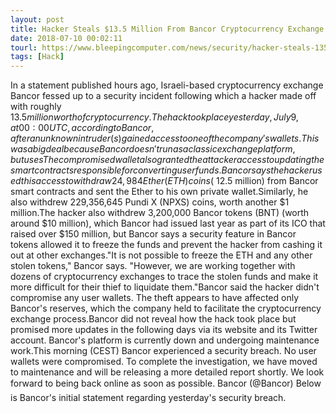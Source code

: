 ```yaml
---
layout: post
title: Hacker Steals $13.5 Million From Bancor Cryptocurrency Exchange
date: 2018-07-10 00:02:11
tourl: https://www.bleepingcomputer.com/news/security/hacker-steals-135-million-from-bancor-cryptocurrency-exchange/
tags: [Hack]
---
```

In a statement published hours ago, Israeli-based cryptocurrency exchange Bancor fessed up to a security incident following which a hacker made off with roughly $13.5 million worth of cryptocurrency.The hack took place yesterday, July 9, at 00:00 UTC, according to Bancor, after an unknown intruder(s) gained access to one of the company's wallets.This was a big deal because Bancor doesn't run as a classic exchange platform, but uses The compromised wallet also granted the attacker access to updating the smart contracts responsible for converting user funds.Bancor says the hacker used this access to withdraw 24,984 Ether (ETH) coins (~$12.5 million) from Bancor smart contracts and sent the Ether to his own private wallet.Similarly, he also withdrew 229,356,645 Pundi X (NPXS) coins, worth another $1 million.The hacker also withdrew 3,200,000 Bancor tokens (BNT) (worth around $10 million), which Bancor had issued last year as part of its ICO that raised over $150 million, but Bancor says a security feature in Bancor tokens allowed it to freeze the funds and prevent the hacker from cashing it out at other exchanges."It is not possible to freeze the ETH and any other stolen tokens," Bancor says. "However, we are working together with dozens of cryptocurrency exchanges to trace the stolen funds and make it more difficult for their thief to liquidate them."Bancor said the hacker didn't compromise any user wallets. The theft appears to have affected only Bancor's reserves, which the company held to facilitate the cryptocurrency exchange process.Bancor did not reveal how the hack took place but promised more updates in the following days via its website and its Twitter account. Bancor's platform is currently down and undergoing maintenance work.This morning (CEST) Bancor experienced a security breach. No user wallets were compromised. To complete the investigation, we have moved to maintenance and will be releasing a more detailed report shortly. We look forward to being back online as soon as possible. Bancor (@Bancor) Below is Bancor's initial statement regarding yesterday's security breach.